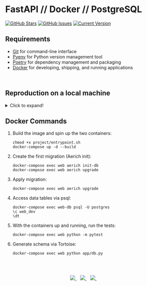 FastAPI // Docker // PostgreSQL 
============
[![GitHub Stars](https://img.shields.io/github/stars/jordanhoare/fastapi-api.svg)](https://github.com/jordanhoare/fastapi-api/stargazers) [![GitHub Issues](https://img.shields.io/github/issues/jordanhoare/fastapi-api.svg)](https://github.com/jordanhoare/fastapi-api/issues) [![Current Version](https://img.shields.io/badge/version-0.5.0-green.svg)](https://github.com/jordanhoare/fastapi-api) 


## Requirements 
- [Git](https://git-scm.com/) for command-line interface 
- [Pyenv](https://github.com/pyenv/pyenv) for Python version management tool
- [Poetry](https://python-poetry.org/docs/) for dependency management and packaging
- [Docker](https://docs.docker.com/get-docker/) for developing, shipping, and running applications


</br>


## Reproduction on a local machine
<details>
  <summary>Click to expand!</summary>

    ### Heading 2
    1. Clone the GitHub repository to an empty folder on your local machine:

        ```
        gh repo clone jordanhoare/fastapi-api
        ```

    1. Initialise poetry:

        ```
        poetry build
        ```

    1. Build a docker image and run the container in detached mode:

        ```
        docker-compose build
        docker-compose up -d
        docker-compose logs web
        ```

    1. Check the logs of the web service:

        ```
        docker-compose logs web
        ```
        
</details>


## Docker Commands

1. Build the image and spin up the two containers:

    ```
    chmod +x project/entrypoint.sh
    docker-compose up -d --build
    ```

1. Create the first migration (Aerich init):

    ```
    docker-compose exec web aerich init-db
    docker-compose exec web aerich upgrade
    ```

1. Apply migration:
    ```
    docker-compose exec web aerich upgrade
    ```

1. Access data tables via psql:

    ```
    docker-compose exec web-db psql -U postgres
    \c web_dev
    \dt
    ```

1. With the containers up and running, run the tests:
    ```
    docker-compose exec web python -m pytest
    ```

1. Generate schema via Tortoise:
    ```
    docker-compose exec web python app/db.py
    ```

</br>

</br>

<p align="center">
    <a href="https://www.linkedin.com/in/jordan-hoare/">
        <img src="https://img.shields.io/badge/LinkedIn-0077B5?style=for-the-badge&logo=linkedin&logoColor=white" />
    </a>&nbsp;&nbsp;
    <a href="https://www.kaggle.com/jordanhoare">
        <img src="https://img.shields.io/badge/Kaggle-20BEFF?style=for-the-badge&logo=Kaggle&logoColor=white" />
    </a>&nbsp;&nbsp;
    <a href="mailto:jordanhoare0@gmail.com">
        <img src="https://img.shields.io/badge/Gmail-D14836?style=for-the-badge&logo=gmail&logoColor=white" />
    </a>&nbsp;&nbsp;
</p>


